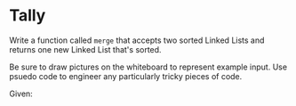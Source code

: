 # Tally
Write a function called `merge` that accepts two sorted
Linked Lists and returns one new Linked List that's sorted.

Be sure to draw pictures on the whiteboard to represent
example input. Use psuedo code to engineer any particularly
tricky pieces of code.

Given:


